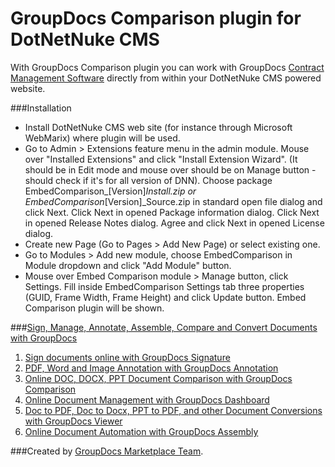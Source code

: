 GroupDocs Comparison plugin for DotNetNuke CMS
======================

With GroupDocs Comparison plugin you can work with GroupDocs [Contract Management Software](http://groupdocs.com/apps/comparison) directly from within your DotNetNuke CMS powered website.

###Installation

 * Install DotNetNuke CMS web site (for instance through Microsoft WebMarix) where plugin will be used.
 * Go to Admin > Extensions feature menu in the admin module. Mouse over "Installed Extensions" and click "Install Extension Wizard". (It should be in Edit mode and mouse over should be on Manage button - should check if it's for all version of DNN). Choose package EmbedComparison_[Version]_Install.zip or EmbedComparison_[Version]_Source.zip in standard open file dialog and click Next. Click Next in opened Package information dialog. Click Next in opened Release Notes dialog. Agree and click Next in opened License dialog.
 * Create new Page (Go to Pages > Add New Page) or select existing one.
 * Go to Modules > Add new module, choose EmbedComparison in Module dropdown and click "Add Module" button.
 * Mouse over Embed Comparison module > Manage button, click Settings. Fill inside EmbedComparison Settings tab three properties (GUID, Frame Width, Frame Height) and click Update button. Embed Comparison plugin will be shown.



###[Sign, Manage, Annotate, Assemble, Compare and Convert Documents with GroupDocs](http://groupdocs.com)
1. [Sign documents online with GroupDocs Signature](http://groupdocs.com/apps/signature)
2. [PDF, Word and Image Annotation with GroupDocs Annotation](http://groupdocs.com/apps/annotation)
3. [Online DOC, DOCX, PPT Document Comparison with GroupDocs Comparison](http://groupdocs.com/apps/comparison)
4. [Online Document Management with GroupDocs Dashboard](http://groupdocs.com/apps/dashboard)
5. [Doc to PDF, Doc to Docx, PPT to PDF, and other Document Conversions with GroupDocs Viewer](http://groupdocs.com/apps/viewer)
6. [Online Document Automation with GroupDocs Assembly](http://groupdocs.com/apps/assembly)

###Created by [GroupDocs Marketplace Team](http://groupdocs.com/marketplace/).
